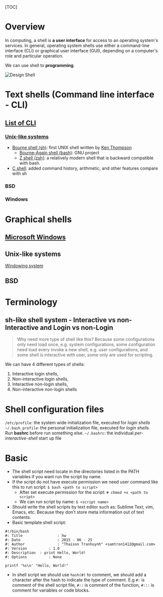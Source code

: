 [TOC]

# Overview
In computing, a shell is **a user interface** for access to an operating system's services. In general, operating system shells use either a command-line interface (CLI) or graphical user interface (GUI), depending on a computer's role and particular operation.

We can use shell to **programming**.

![Design Shell](shell/Linux_kernel_and_gaming_input-output_latency.svg "Design shell")


# Text shells (Command line interface - CLI)
## [List of CLI](https://en.wikipedia.org/wiki/List_of_command-line_interpreters)
### [Unix-like systems](https://en.wikipedia.org/wiki/Unix_shell)
- [Bourne shell (sh)](https://en.wikipedia.org/wiki/Bourne_shell): first UNIX shell written by [Ken Thompson](https://en.wikipedia.org/wiki/Ken_Thompson_(computer_programmer))
  + [Bourne-Again shell (bash)](https://en.wikipedia.org/wiki/Bash_(Unix_shell)): GNU project
  + [Z shell (zsh)](https://en.wikipedia.org/wiki/Z_shell): a relatively modern shell that is backward compatible with bash.
- [C shell](https://en.wikipedia.org/wiki/C_shell): added command history, arithmetic, and other features compare with sh


### BSD

### Windows


# Graphical shells
## [Microsoft Windows](https://en.wikipedia.org/wiki/Windows_shell)

## Unix-like systems
[Windowing system](https://en.wikipedia.org/wiki/Windowing_system)

## BSD

# Terminology
## sh-like shell system - Interactive vs non-Interactive and Login vs non-Login
> Why need more type of shell like this? Because some configurations only need load once, e.g. system configurations, some configuration need load every invoke a new shell, e.g. user configurations, and some shell is interactive with user, some only are used for scripting.

We can have 4 different types of shells:

1. Interactive login shells,
2. Non-interactive login shells,
3. Interactive non-login shells,
4. Non-interactive non-login shells



# Shell configuration files
`/etc/profile`: the system wide initialization file, executed for *login shells*
`~/.bash_profile`: the personal initialization file, executed for *login shells*. Run **bashrc** before run something else.
`~/.bashrc`: the individual *per-interactive-shell* start up file

# Basic
- The shell script need locate in the directories listed in the PATH variables if you want run the script by name.
- If the script do not have execute permission we need user command like this to run script: `$ bash <path to script>`
	+ After set execute permission for the script: `# chmod +x <path to script>`
	+ We can run script by name: `$ <script name>`
- Should write the shell scripts by text editor such as: Sublime Text, vim, Emacs, etc. Because they don't store meta information out of text contents.
- Basic template shell script:

```shell
#!/bin/bash
#: Title				: hw
#: Date					: 2015 - 06 - 25
#: Author				: "Thaison Tranhuynh" <samtron1412@gmail.com>
#: Version			: 1.0
#: Description	: print Hello, World!
#: Options			: None

printf '%s\n' "Hello, World!"
```

- In shell script we should use `hash(#)` to comment, we should add a character after the hash to indicate the type of comment. E.g `#:` is comment of the shell script file, `#::` is comment of the function, `#:::` is comment for variables or code blocks.
